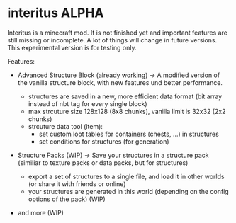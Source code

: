 # interitus ALPHA

Interitus is a minecraft mod.
It is not finished yet and important features are still missing or incomplete. 
A lot of things will change in future versions.
This experimental version is for testing only.

Features:

- Advanced Structure Block (already working)
  -> A modified version of the vanilla structure block, with new features und better performance.
  - structures are saved in a new, more efficient data format (bit array instead of nbt tag for every single block)
  - max strcuture size 128x128 (8x8 chunks), vanilla limit is 32x32 (2x2 chunks)
  - strcuture data tool (item):
      - set custom loot tables for containers (chests, ...) in structures
      - set conditions for structures (for generation)
      
- Structure Packs (WIP)
  -> Save your structures in a structure pack (similiar to texture packs or data packs, but for structures)
  - export a set of structures to a single file, and load it in other worlds (or share it with friends or online)
  - your structures are generated in this world (depending on the config options of the pack) (WIP)
  
- and more (WIP)
  
  
